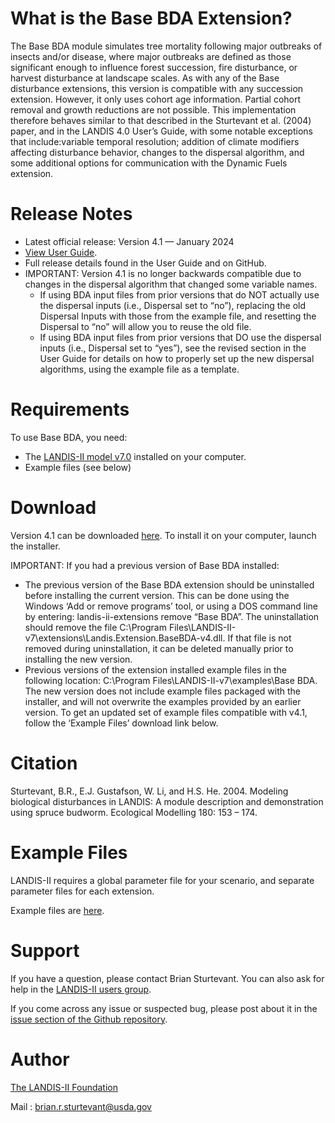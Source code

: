 # What is the Base BDA Extension?

The Base BDA module simulates tree mortality following major outbreaks of insects and/or disease, where major outbreaks are defined as those significant enough to influence forest succession, fire disturbance, or harvest disturbance at landscape scales. As with any of the Base disturbance extensions, this version is compatible with any succession extension. However, it only uses cohort age information. Partial cohort removal and growth reductions are not possible. This implementation therefore behaves similar to that described in the Sturtevant et al. (2004) paper, and in the LANDIS 4.0 User’s Guide, with some notable exceptions that include:variable temporal resolution; addition of climate modifiers affecting disturbance behavior, changes to the dispersal algorithm, and some additional options for communication with the Dynamic Fuels extension.

# Release Notes

- Latest official release: Version 4.1 — January 2024
- [View User Guide](https://github.com/LANDIS-II-Foundation/Extension-Base-BDA/blob/master/docs/LANDIS-II%20Biological%20Disturbance%20Agent%20v4.1%20User%20Guide.pdf).
- Full release details found in the User Guide and on GitHub.
- IMPORTANT: Version 4.1 is no longer backwards compatible due to changes in the dispersal algorithm that changed some variable names. 
  - If using BDA input files from prior versions that do NOT actually use the dispersal inputs (i.e., Dispersal set to “no”), replacing the old Dispersal Inputs with those from the example file, and resetting the Dispersal to “no” will allow you to reuse the old file.
  - If using BDA input files from prior versions that DO use the dispersal inputs (i.e., Dispersal set to “yes”), see the revised section in the User Guide for details on how to properly set up the new dispersal algorithms, using the example file as a template.


# Requirements

To use Base BDA, you need:

- The [LANDIS-II model v7.0](http://www.landis-ii.org/install) installed on your computer.
- Example files (see below)

# Download

Version 4.1 can be downloaded [here](https://github.com/LANDIS-II-Foundation/Extension-Base-BDA/blob/master/deploy/installer/LANDIS-II-V7%20Base%20BDA%204.1-setup.exe). To install it on your computer, launch the installer.

IMPORTANT: If you had a previous version of Base BDA installed:
-  The previous version of the Base BDA extension should be uninstalled before installing the current version.  This can be done using the Windows ‘Add or remove programs’ tool, or using a DOS command line by entering: landis-ii-extensions remove “Base BDA”. The uninstallation should remove the file C:\Program Files\LANDIS-II-v7\extensions\Landis.Extension.BaseBDA-v4.dll.  If that file is not removed during uninstallation, it can be deleted manually prior to installing the new version.
-  Previous versions of the extension installed example files in the following location: C:\Program Files\LANDIS-II-v7\examples\Base BDA.  The new version does not include example files packaged with the installer, and will not overwrite the examples provided by an earlier version.  To get an updated set of example files compatible with v4.1, follow the ‘Example Files’ download link below.


# Citation

Sturtevant, B.R., E.J. Gustafson, W. Li, and H.S. He. 2004. Modeling biological disturbances in LANDIS: A module description and demonstration using spruce budworm. Ecological Modelling 180: 153 – 174.

# Example Files

LANDIS-II requires a global parameter file for your scenario, and separate parameter files for each extension.


Example files are [here](https://downgit.github.io/#/home?url=https://github.com/LANDIS-II-Foundation/Extension-Base-BDA/blob/master/deploy/examples/Base-BDA-example.zip).

# Support

If you have a question, please contact Brian Sturtevant. 
You can also ask for help in the [LANDIS-II users group](http://www.landis-ii.org/users).

If you come across any issue or suspected bug, please post about it in the [issue section of the Github repository](https://github.com/LANDIS-II-Foundation/Extension-Base-BDA/issues).

# Author

[The LANDIS-II Foundation](http://www.landis-ii.org)

Mail : brian.r.sturtevant@usda.gov
